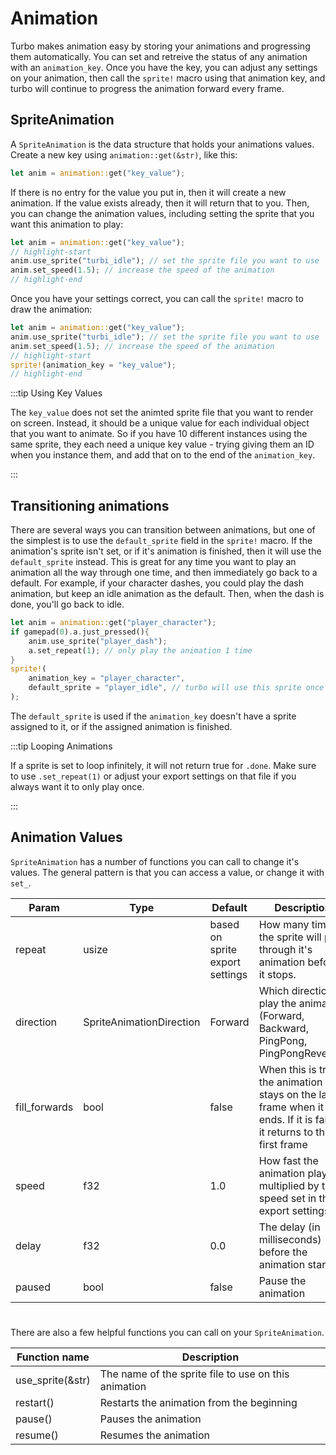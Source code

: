 # Animation

Turbo makes animation easy by storing your animations and progressing them automatically. You can set and retreive the status of any animation with an `animation_key`. Once you have the key, you can adjust any settings on your animation, then call the `sprite!` macro using that animation key, and turbo will continue to progress the animation forward every frame.

## SpriteAnimation

A `SpriteAnimation` is the data structure that holds your animations values. Create a new key using `animation::get(&str)`, like this:

```rust
let anim = animation::get("key_value");
```

If there is no entry for the value you put in, then it will create a new animation. If the value exists already, then it will return that to you. Then, you can change the animation values, including setting the sprite that you want this animation to play:

```rust
let anim = animation::get("key_value");
// highlight-start
anim.use_sprite("turbi_idle"); // set the sprite file you want to use
anim.set_speed(1.5); // increase the speed of the animation
// highlight-end
```

Once you have your settings correct, you can call the `sprite!` macro to draw the animation:

```rust
let anim = animation::get("key_value");
anim.use_sprite("turbi_idle"); // set the sprite file you want to use
anim.set_speed(1.5); // increase the speed of the animation
// highlight-start
sprite!(animation_key = "key_value");
// highlight-end
```

:::tip Using Key Values

The `key_value` does not set the animted sprite file that you want to render on screen. Instead, it should be a unique value for each individual object that you want to animate. So if you have 10 different instances using the same sprite, they each need a unique key value - trying giving them an ID when you instance them, and add that on to the end of the `animation_key`.

:::

## Transitioning animations

There are several ways you can transition between animations, but one of the simplest is to use the `default_sprite` field in the `sprite!` macro. If the animation's sprite isn't set, or if it's animation is finished, then it will use the `default_sprite` instead. This is great for any time you want to play an animation all the way through one time, and then immediately go back to a default. For example, if your character dashes, you could play the dash animation, but keep an idle animation as the default. Then, when the dash is done, you'll go back to idle.

```rust
let anim = animation::get("player_character");
if gamepad(0).a.just_pressed(){
    anim.use_sprite("player_dash");
    a.set_repeat(1); // only play the animation 1 time
}
sprite!(
    animation_key = "player_character",
    default_sprite = "player_idle", // turbo will use this sprite once the dash animation has completed one loop
);
```

The `default_sprite` is used if the `animation_key` doesn't have a sprite assigned to it, or if the assigned animation is finished.

:::tip Looping Animations

If a sprite is set to loop infinitely, it will not return true for `.done`. Make sure to use `.set_repeat(1)` or adjust your export settings on that file if you always want it to only play once.

:::

## Animation Values

`SpriteAnimation` has a number of functions you can call to change it's values. The general pattern is that you can access a value, or change it with `set_`.

| Param         | Type                     | Default                         | Description                                                                                                            |
| ------------- | ------------------------ | ------------------------------- | ---------------------------------------------------------------------------------------------------------------------- |
| repeat        | usize                    | based on sprite export settings | How many times the sprite will play through it's animation before it stops.                                            |
| direction     | SpriteAnimationDirection | Forward                         | Which direction to play the animation (Forward, Backward, PingPong, PingPongReverse)                                   |
| fill_forwards | bool                     | false                           | When this is true, the animation stays on the last frame when it ends.   If it is false, it returns to the first frame |
| speed         | f32                      | 1.0                             | How fast the animation plays multiplied by the speed set in the export settings.                                       |
| delay         | f32                      | 0.0                             | The delay (in milliseconds) before the animation starts                                                                |
| paused        | bool                     | false                           | Pause the animation                                                                                                    |

#
There are also a few helpful functions you can call on your `SpriteAnimation`. 

| Function name    | Description                                          |
| ---------------- | ---------------------------------------------------- |
| use_sprite(&str) | The name of the sprite file to use on this animation |
| restart()        | Restarts the animation from the beginning            |
| pause()          | Pauses the animation                                 |
| resume()         | Resumes the animation                                |
